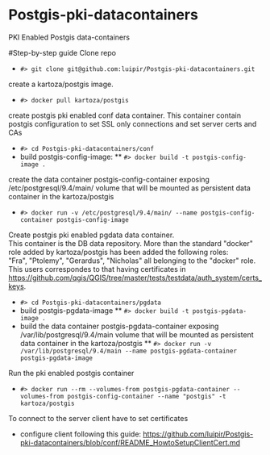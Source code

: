 # Postgis-pki-datacontainers
PKI Enabled Postgis data-containers

#Step-by-step guide
Clone repo
* `#> git clone git@github.com:luipir/Postgis-pki-datacontainers.git`

create a kartoza/postgis image.

* `#> docker pull kartoza/postgis`
 
create postgis pki enabled conf data container. This container contain postgis configuration to set SSL only connections and set server certs and CAs

* `#> cd Postgis-pki-datacontainers/conf`
* build postgis-config-image:
** `#> docker build -t postgis-config-image .`

create the data container postgis-config-container exposing /etc/postgresql/9.4/main/ volume that will be mounted as persistent data container in the kartoza/postgis

* `#> docker run -v /etc/postgresql/9.4/main/ --name postgis-config-container postgis-config-image`

Create postgis pki enabled pgdata data container.\
This container is the DB data repository. More than the standard "docker" role added by kartoza/postgis has been added the following roles:\
"Fra", "Ptolemy", "Gerardus", "Nicholas" all belonging to the "docker" role. This users correspondes to that having certificates in https://github.com/qgis/QGIS/tree/master/tests/testdata/auth_system/certs_keys.
* `#> cd Postgis-pki-datacontainers/pgdata`
* build postgis-pgdata-image
** `#> docker build -t postgis-pgdata-image .`
* build the data container postgis-pgdata-container exposing /var/lib/postgresql/9.4/main volume that will be mounted as persistent data container in the kartoza/postgis
** `#> docker run -v /var/lib/postgresql/9.4/main --name postgis-pgdata-container postgis-pgdata-image`

Run the pki enabled postgis container
* `#> docker run --rm --volumes-from postgis-pgdata-container --volumes-from postgis-config-container --name "postgis" -t kartoza/postgis`

To connect to the server client have to set certificates
* configure client following this guide: https://github.com/luipir/Postgis-pki-datacontainers/blob/conf/README_HowtoSetupClientCert.md
